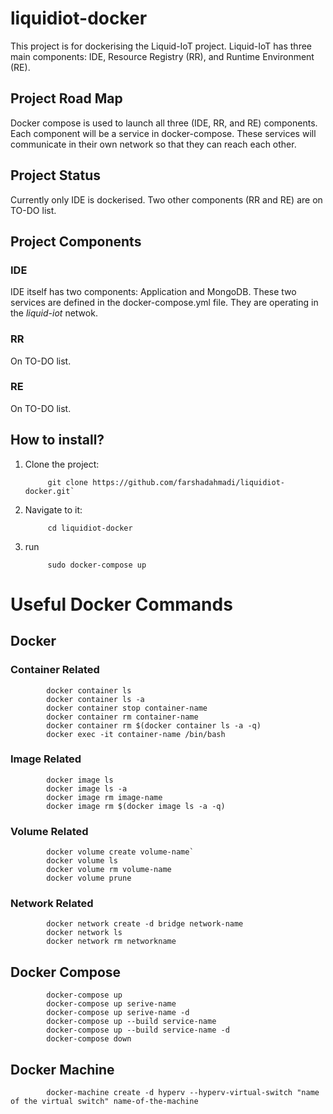 # liquidiot-docker

This project is for dockerising the Liquid-IoT project. Liquid-IoT has three main components: IDE, Resource Registry (RR), and Runtime Environment (RE).

## Project Road Map

Docker compose is used to launch all three (IDE, RR, and RE) components. Each component will be a service in docker-compose. These services will communicate in their own network so that they can reach each other. 

## Project Status

Currently only IDE is dockerised. Two other components (RR and RE) are on TO-DO list.

## Project Components

### IDE

IDE itself has two components: Application and MongoDB. These two services are defined in the docker-compose.yml file. They are operating in the *liquid-iot* netwok.

### RR

On TO-DO list.

### RE

On TO-DO list.

## How to install?

1. Clone the project:

            git clone https://github.com/farshadahmadi/liquidiot-docker.git`
                     
2. Navigate to it:

            cd liquidiot-docker
            
3. run

            sudo docker-compose up
                     
# Useful Docker Commands

## Docker

### Container Related

            docker container ls
            docker container ls -a
            docker container stop container-name
            docker container rm container-name
            docker container rm $(docker container ls -a -q)
            docker exec -it container-name /bin/bash

### Image Related

            docker image ls
            docker image ls -a
            docker image rm image-name
            docker image rm $(docker image ls -a -q)

### Volume Related

            docker volume create volume-name`
            docker volume ls
            docker volume rm volume-name
            docker volume prune
### Network Related

            docker network create -d bridge network-name
            docker network ls
            docker network rm networkname

## Docker Compose

            docker-compose up
            docker-compose up serive-name
            docker-compose up serive-name -d
            docker-compose up --build service-name
            docker-compose up --build service-name -d
            docker-compose down

## Docker Machine

            docker-machine create -d hyperv --hyperv-virtual-switch "name of the virtual switch" name-of-the-machine
